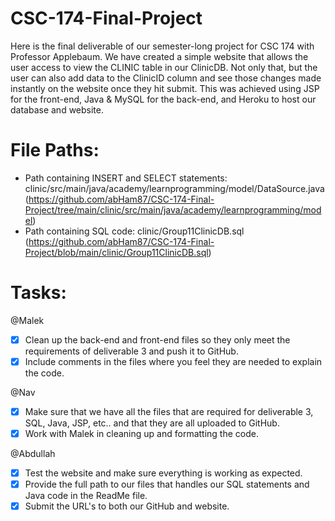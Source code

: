 # CSC-174-Final-Project
Here is the final deliverable of our semester-long project for CSC 174 with Professor Applebaum. We have created a simple website that allows the user access to view the CLINIC table in our ClinicDB. Not only that, but the user can also add data to the ClinicID column and see those changes made instantly on the website once they hit submit. This was achieved using JSP for the front-end, Java & MySQL for the back-end, and Heroku to host our database and website.

# File Paths:
- Path containing INSERT and SELECT statements: clinic/src/main/java/academy/learnprogramming/model/DataSource.java (https://github.com/abHam87/CSC-174-Final-Project/tree/main/clinic/src/main/java/academy/learnprogramming/model)
- Path containing SQL code: clinic/Group11ClinicDB.sql (https://github.com/abHam87/CSC-174-Final-Project/blob/main/clinic/Group11ClinicDB.sql)

# Tasks:
@Malek
- [x] Clean up the back-end and front-end files so they only meet the requirements of deliverable 3 and push it to GitHub.
- [x] Include comments in the files where you feel they are needed to explain the code.

@Nav
- [X] Make sure that we have all the files that are required for deliverable 3, SQL, Java, JSP, etc.. and that they are all uploaded to GitHub.
- [X] Work with Malek in cleaning up and formatting the code.

@Abdullah
- [X] Test the website and make sure everything is working as expected.
- [X] Provide the full path to our files that handles our SQL statements and Java code in the ReadMe file.
- [X] Submit the URL's to both our GitHub and website.
